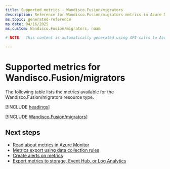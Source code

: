 ```yaml
---
title: Supported metrics - Wandisco.Fusion/migrators
description: Reference for Wandisco.Fusion/migrators metrics in Azure Monitor.
ms.topic: generated-reference
ms.date: 04/16/2025
ms.custom: Wandisco.Fusion/migrators, naam

# NOTE:  This content is automatically generated using API calls to Azure. Any edits made on these files will be overwritten in the next run of the script. 

---
```


  
# Supported metrics for Wandisco.Fusion/migrators
  
The following table lists the metrics available for the Wandisco.Fusion/migrators resource type.  
  
  
[!INCLUDE [headings](~/reusable-content/ce-skilling/azure/includes/azure-monitor/reference/metrics/metrics-headings.md)]  
  
 

[!INCLUDE [Wandisco.Fusion/migrators](~/reusable-content/ce-skilling/azure/includes/azure-monitor/reference/metrics/wandisco-fusion-migrators-metrics-include.md)]  



## Next steps

- [Read about metrics in Azure Monitor](/azure/azure-monitor/data-platform)
- [Metrics export using data collection rules](/azure/azure-monitor/essentials/data-collection-metrics)
- [Create alerts on metrics](/azure/azure-monitor/alerts/alerts-overview)
- [Export metrics to storage, Event Hub, or Log Analytics](/azure/azure-monitor/essentials/platform-logs-overview)
